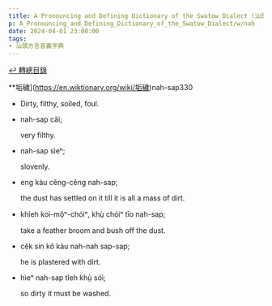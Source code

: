 ```yaml
---
title: A Pronouncing and Defining Dictionary of the Swatow Dialect (汕頭方言音義字典) / nah
p: A_Pronouncing_and_Defining_Dictionary_of_the_Swatow_Dialect/w/nah
date: 2024-04-01 23:00:00
tags: 
- 汕頭方言音義字典
---
```


[↩️ 轉總目錄](/A_Pronouncing_and_Defining_Dictionary_of_the_Swatow_Dialect)


**垢穢](https://en.wiktionary.org/wiki/垢穢)nah-sap330
- Dirty, filthy, soiled, foul.

- nah-sap căi;

  very filthy.

- nah-sap sìeⁿ;

  slovenly.

- eng kàu cĕng-cĕng nah-sap;

  the dust has settled on it till it is all a mass of dirt.

- khîeh koi-mô̤ⁿ-chóiⁿ, khṳ̀ chóiⁿ tīo nah-sap;

  take a feather broom and bush off the dust.

- cêk sin kô kàu nah-nah sap-sap;

  he is plastered with dirt.

- hìeⁿ nah-sap tîeh khṳ̀ sói;

  so dirty it must be washed.